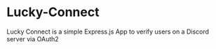 # Lucky-Connect
Lucky Connect is a simple Express.js App to verify users on a Discord server via OAuth2 
